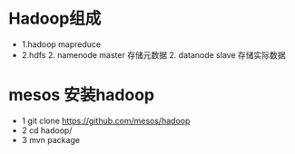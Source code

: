 # Hadoop组成
* 1.hadoop mapreduce
* 2.hdfs
	2. namenode  master 存储元数据
	2. datanode  slave 存储实际数据

# mesos 安装hadoop
* 1 git clone https://github.com/mesos/hadoop
* 2 cd hadoop/
* 3 mvn package



